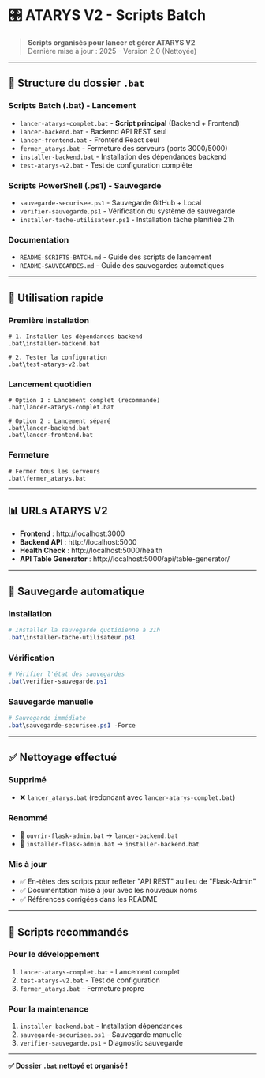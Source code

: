 # 🎛️ ATARYS V2 - Scripts Batch

> **Scripts organisés pour lancer et gérer ATARYS V2**  
> Dernière mise à jour : 2025 - Version 2.0 (Nettoyée)

---

## 📁 Structure du dossier `.bat`

### **Scripts Batch (.bat) - Lancement**
- `lancer-atarys-complet.bat` - **Script principal** (Backend + Frontend)
- `lancer-backend.bat` - Backend API REST seul
- `lancer-frontend.bat` - Frontend React seul
- `fermer_atarys.bat` - Fermeture des serveurs (ports 3000/5000)
- `installer-backend.bat` - Installation des dépendances backend
- `test-atarys-v2.bat` - Test de configuration complète

### **Scripts PowerShell (.ps1) - Sauvegarde**
- `sauvegarde-securisee.ps1` - Sauvegarde GitHub + Local
- `verifier-sauvegarde.ps1` - Vérification du système de sauvegarde
- `installer-tache-utilisateur.ps1` - Installation tâche planifiée 21h

### **Documentation**
- `README-SCRIPTS-BATCH.md` - Guide des scripts de lancement
- `README-SAUVEGARDES.md` - Guide des sauvegardes automatiques

---

## 🚀 Utilisation rapide

### **Première installation**
```batch
# 1. Installer les dépendances backend
.bat\installer-backend.bat

# 2. Tester la configuration
.bat\test-atarys-v2.bat
```

### **Lancement quotidien**
```batch
# Option 1 : Lancement complet (recommandé)
.bat\lancer-atarys-complet.bat

# Option 2 : Lancement séparé
.bat\lancer-backend.bat
.bat\lancer-frontend.bat
```

### **Fermeture**
```batch
# Fermer tous les serveurs
.bat\fermer_atarys.bat
```

---

## 📊 URLs ATARYS V2

- **Frontend** : http://localhost:3000
- **Backend API** : http://localhost:5000
- **Health Check** : http://localhost:5000/health
- **API Table Generator** : http://localhost:5000/api/table-generator/

---

## 💾 Sauvegarde automatique

### **Installation**
```powershell
# Installer la sauvegarde quotidienne à 21h
.bat\installer-tache-utilisateur.ps1
```

### **Vérification**
```powershell
# Vérifier l'état des sauvegardes
.bat\verifier-sauvegarde.ps1
```

### **Sauvegarde manuelle**
```powershell
# Sauvegarde immédiate
.bat\sauvegarde-securisee.ps1 -Force
```

---

## ✅ Nettoyage effectué

### **Supprimé**
- ❌ `lancer_atarys.bat` (redondant avec `lancer-atarys-complet.bat`)

### **Renommé**
- 🔄 `ouvrir-flask-admin.bat` → `lancer-backend.bat`
- 🔄 `installer-flask-admin.bat` → `installer-backend.bat`

### **Mis à jour**
- ✅ En-têtes des scripts pour refléter "API REST" au lieu de "Flask-Admin"
- ✅ Documentation mise à jour avec les nouveaux noms
- ✅ Références corrigées dans les README

---

## 🎯 Scripts recommandés

### **Pour le développement**
1. `lancer-atarys-complet.bat` - Lancement complet
2. `test-atarys-v2.bat` - Test de configuration
3. `fermer_atarys.bat` - Fermeture propre

### **Pour la maintenance**
1. `installer-backend.bat` - Installation dépendances
2. `sauvegarde-securisee.ps1` - Sauvegarde manuelle
3. `verifier-sauvegarde.ps1` - Diagnostic sauvegarde

---

**✅ Dossier `.bat` nettoyé et organisé !** 
